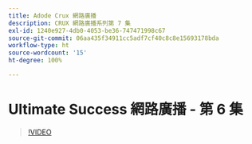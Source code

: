 ```yaml
---
title: Adode Crux 網路廣播
description: CRUX 網路廣播系列第 7 集
exl-id: 1240e927-4db0-4053-be36-747471998c67
source-git-commit: 06aa435f34911cc5adf7cf40c8c8e15693178bda
workflow-type: ht
source-wordcount: '15'
ht-degree: 100%

---
```


# Ultimate Success 網路廣播 - 第 6 集

>[!VIDEO](https://video.tv.adobe.com/v/3429332?quality=12learn=on)
